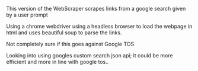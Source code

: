 This version of the WebScraper scrapes links from a google search given by a user prompt

Using a chrome webdriver using a headless browser to load the webpage in html and uses beautiful soup to parse the links.

Not completely sure if this goes against Google TOS

Looking into using googles custom search json api; it could be more efficient and more in line with google tos..